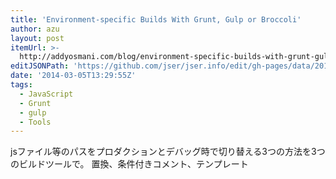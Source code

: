 ```yaml
---
title: 'Environment-specific Builds With Grunt, Gulp or Broccoli'
author: azu
layout: post
itemUrl: >-
  http://addyosmani.com/blog/environment-specific-builds-with-grunt-gulp-or-broccoli/
editJSONPath: 'https://github.com/jser/jser.info/edit/gh-pages/data/2014/03/index.json'
date: '2014-03-05T13:29:55Z'
tags:
  - JavaScript
  - Grunt
  - gulp
  - Tools
---
```

jsファイル等のパスをプロダクションとデバッグ時で切り替える3つの方法を3つのビルドツールで。
置換、条件付きコメント、テンプレート
